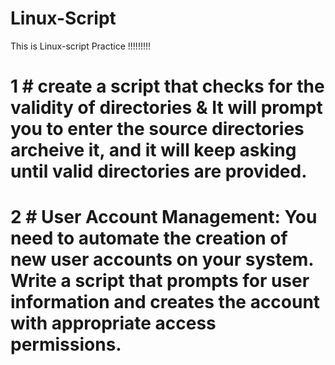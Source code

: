 # Linux-Script
This is Linux-script Practice !!!!!!!!!

# 1 # create a script that checks for the validity of directories & It will prompt you to enter the source directories archeive it, and it will keep asking until valid directories are provided.
# 2 # User Account Management: You need to automate the creation of new user accounts on your system. Write a script that prompts for user information and creates the account with appropriate access permissions.
